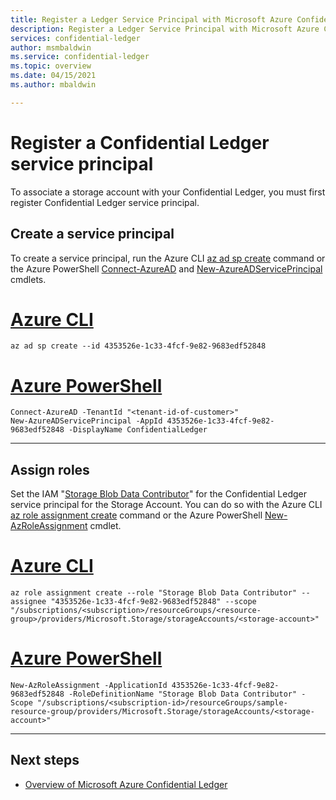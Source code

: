 ```yaml
---
title: Register a Ledger Service Principal with Microsoft Azure Confidential Ledger
description: Register a Ledger Service Principal with Microsoft Azure Confidential Ledger
services: confidential-ledger
author: msmbaldwin
ms.service: confidential-ledger
ms.topic: overview
ms.date: 04/15/2021
ms.author: mbaldwin

---
```

# Register a Confidential Ledger service principal

To associate a storage account with your Confidential Ledger, you must first register Confidential Ledger service principal.

## Create a service principal

To create a service principal, run the Azure CLI [az ad sp create](/cli/azure/ad/sp#az_ad_sp_create) command or the Azure PowerShell [Connect-AzureAD](/powershell/module/azuread/connect-azuread) and [New-AzureADServicePrincipal](/powershell/module/azuread/new-azureadserviceprincipal) cmdlets.

# [Azure CLI](#tab/azure-cli)
```azurecli-interactive
az ad sp create --id 4353526e-1c33-4fcf-9e82-9683edf52848
```
# [Azure PowerShell](#tab/azurepowershell)

```azurepowershell-interactive
Connect-AzureAD -TenantId "<tenant-id-of-customer>"
New-AzureADServicePrincipal -AppId 4353526e-1c33-4fcf-9e82-9683edf52848 -DisplayName ConfidentialLedger
```
---

## Assign roles

Set the IAM "[Storage Blob Data Contributor](../role-based-access-control/built-in-roles.md#storage-blob-data-contributor)" for the Confidential Ledger service principal for the Storage Account. You can do so with the Azure CLI [az role assignment create](/cli/azure/role/assignment) command or the Azure PowerShell [New-AzRoleAssignment](/powershell/module/az.resources/new-azroleassignment) cmdlet.

# [Azure CLI](#tab/azure-cli)
```azurecli-interactive
az role assignment create --role "Storage Blob Data Contributor" --assignee "4353526e-1c33-4fcf-9e82-9683edf52848" --scope "/subscriptions/<subscription>/resourceGroups/<resource-group>/providers/Microsoft.Storage/storageAccounts/<storage-account>"
```
# [Azure PowerShell](#tab/azurepowershell)

```azurepowershell-interactive
New-AzRoleAssignment -ApplicationId 4353526e-1c33-4fcf-9e82-9683edf52848 -RoleDefinitionName "Storage Blob Data Contributor" -Scope "/subscriptions/<subscription-id>/resourceGroups/sample-resource-group/providers/Microsoft.Storage/storageAccounts/<storage-account>"
```
---

## Next steps

- [Overview of Microsoft Azure Confidential Ledger](overview.md)
